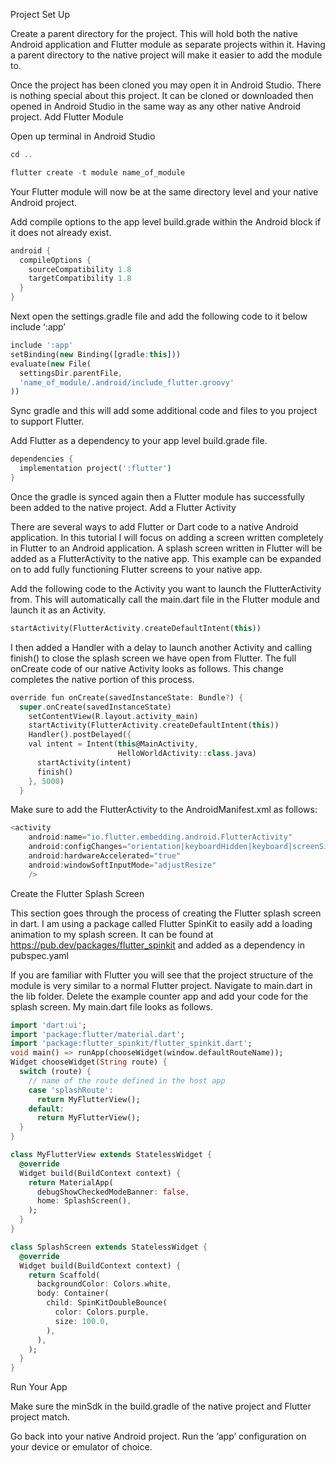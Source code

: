 Project Set Up

Create a parent directory for the project. This will hold both the native Android application and Flutter module as separate projects within it. Having a parent directory to the native project will make it easier to add the module to.

Once the project has been cloned you may open it in Android Studio. There is nothing special about this project. It can be cloned or downloaded then opened in Android Studio in the same way as any other native Android project.
Add Flutter Module

Open up terminal in Android Studio

```dart
cd ..

flutter create -t module name_of_module
```
   

Your Flutter module will now be at the same directory level and your native Android project.

Add compile options to the app level build.grade within the Android block if it does not already exist.

```dart
android {
  compileOptions {
    sourceCompatibility 1.8
    targetCompatibility 1.8
  }
}
```

Next open the settings.gradle file and add the following code to it below include ‘:app’

```dart
include ':app'
setBinding(new Binding([gradle:this]))
evaluate(new File(
  settingsDir.parentFile,
  'name_of_module/.android/include_flutter.groovy'
))
```

Sync gradle and this will add some additional code and files to you project to support Flutter.

Add Flutter as a dependency to your app level build.grade file.

```dart
dependencies {
  implementation project(':flutter')
}
```

Once the gradle is synced again then a Flutter module has successfully been added to the native project.
Add a Flutter Activity

There are several ways to add Flutter or Dart code to a native Android application. In this tutorial I will focus on adding a screen written completely in Flutter to an Android application. A splash screen written in Flutter will be added as a FlutterActivity to the native app. This example can be expanded on to add fully functioning Flutter screens to your native app.

Add the following code to the Activity you want to launch the FlutterActivity from. This will automatically call the main.dart file in the Flutter module and launch it as an Activity.

```dart
startActivity(FlutterActivity.createDefaultIntent(this))
```

I then added a Handler with a delay to launch another Activity and calling finish() to close the splash screen we have open from Flutter. The full onCreate code of our native Activity looks as follows. This change completes the native portion of this process.

```dart
override fun onCreate(savedInstanceState: Bundle?) {
  super.onCreate(savedInstanceState)
    setContentView(R.layout.activity_main)
    startActivity(FlutterActivity.createDefaultIntent(this))
    Handler().postDelayed({
    val intent = Intent(this@MainActivity,
                        HelloWorldActivity::class.java)
      startActivity(intent)
      finish()
    }, 5000)
  }
  ```

Make sure to add the FlutterActivity to the AndroidManifest.xml as follows:

```dart
<activity
    android:name="io.flutter.embedding.android.FlutterActivity"
    android:configChanges="orientation|keyboardHidden|keyboard|screenSize|locale|layoutDirection|fontScale|screenLayout|density|uiMode"
    android:hardwareAccelerated="true"
    android:windowSoftInputMode="adjustResize"
    />
 ```

Create the Flutter Splash Screen

This section goes through the process of creating the Flutter splash screen in dart. I am using a package called Flutter SpinKit to easily add a loading animation to my splash screen. It can be found at https://pub.dev/packages/flutter_spinkit and added as a dependency in pubspec.yaml

If you are familiar with Flutter you will see that the project structure of the module is very similar to a normal Flutter project. Navigate to main.dart in the lib folder. Delete the example counter app and add your code for the splash screen. My main.dart file looks as follows.

```dart
import 'dart:ui';
import 'package:flutter/material.dart';
import 'package:flutter_spinkit/flutter_spinkit.dart';
void main() => runApp(chooseWidget(window.defaultRouteName));
Widget chooseWidget(String route) {
  switch (route) {
    // name of the route defined in the host app
    case 'splashRoute':
      return MyFlutterView();
    default:
      return MyFlutterView();
  }
}

class MyFlutterView extends StatelessWidget {
  @override
  Widget build(BuildContext context) {
    return MaterialApp(
      debugShowCheckedModeBanner: false,
      home: SplashScreen(),
    );
  }
}

class SplashScreen extends StatelessWidget {
  @override
  Widget build(BuildContext context) {
    return Scaffold(
      backgroundColor: Colors.white,
      body: Container(
        child: SpinKitDoubleBounce(
          color: Colors.purple,
          size: 100.0,
        ),
      ),
    );
  }
}
```



Run Your App

Make sure the minSdk in the build.gradle of the native project and Flutter project match.

Go back into your native Android project. Run the ‘app’ configuration on your device or emulator of choice.
